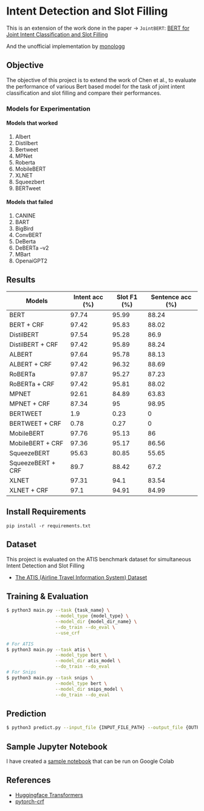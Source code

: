 # Intent Detection and Slot Filling

This is an extension of the work done in the paper -> `JointBERT`: [BERT for Joint Intent Classification and Slot Filling](https://arxiv.org/abs/1902.10909) <br>

And the unofficial implementation by [monologg](https://github.com/monologg/JointBERT) <br>

## Objective
The objective of this project is to extend the work of Chen et al., to evaluate the performance of various Bert based model for the task of joint intent classification and slot filling and compare their performances.

### Models for Experimentation
 #### Models that worked
 1. Albert
 2. Distilbert
 3. Bertweet
 4. MPNet
 5. Roberta
 6. MobileBERT
 7. XLNET
 8. Squeezbert
 9. BERTweet
 #### Models that failed
 1. CANINE
 2. BART
 3. BigBird
 4. ConvBERT
 5. DeBerta
 6. DeBERTa –v2
 7. MBart
 8. OpenaiGPT2

## Results
| Models            | Intent acc (%) | Slot F1 (%) | Sentence acc (%) |
| ----------------- | -------------- | ----------- | ---------------- |
| BERT              | 97.74          | 95.99       | 88.24            |
| BERT + CRF        | 97.42          | 95.83       | 88.02            |
| DistilBERT        | 97.54          | 95.28       | 86.9             |
| DistilBERT + CRF  | 97.42          | 95.89       | 88.24            |
| ALBERT            | 97.64          | 95.78       | 88.13            |
| ALBERT + CRF      | 97.42          | 96.32       | 88.69            |
| RoBERTa           | 97.87          | 95.27       | 87.23            |
| RoBERTa + CRF     | 97.42          | 95.81       | 88.02            |
| MPNET             | 92.61          | 84.89       | 63.83            |
| MPNET + CRF       | 87.34          | 95          | 98.95            |
| BERTWEET          | 1.9            | 0.23        | 0                |
| BERTWEET + CRF    | 0.78           | 0.27        | 0                |
| MobileBERT        | 97.76          | 95.13       | 86               |
| MobileBERT + CRF  | 97.36          | 95.17       | 86.56            |
| SqueezeBERT       | 95.63          | 80.85       | 55.65            |
| SqueezeBERT + CRF | 89.7           | 88.42       | 67.2             |
| XLNET             | 97.31          | 94.1        | 83.54            |
| XLNET + CRF       | 97.1           | 94.91       | 84.99            |

## Install Requirements
```
pip install -r requirements.txt
```

## Dataset
This project is evaluated on the ATIS benchmark dataset for simultaneous Intent Detection and Slot Filling
- [The ATIS (Airline Travel Information System) Dataset](https://github.com/howl-anderson/ATIS_dataset/blob/master/README.en-US.md)


## Training & Evaluation

```bash
$ python3 main.py --task {task_name} \
                  --model_type {model_type} \
                  --model_dir {model_dir_name} \
                  --do_train --do_eval \
                  --use_crf

# For ATIS
$ python3 main.py --task atis \
                  --model_type bert \
                  --model_dir atis_model \
                  --do_train --do_eval
# For Snips
$ python3 main.py --task snips \
                  --model_type bert \
                  --model_dir snips_model \
                  --do_train --do_eval
```

## Prediction

```bash
$ python3 predict.py --input_file {INPUT_FILE_PATH} --output_file {OUTPUT_FILE_PATH} --model_dir {SAVED_CKPT_PATH}
```

## Sample Jupyter Notebook
I have created a [sample notebook](Intent%2BSlot_filling.ipynb) that can be run on Google Colab 


## References

- [Huggingface Transformers](https://github.com/huggingface/transformers)
- [pytorch-crf](https://github.com/kmkurn/pytorch-crf)
